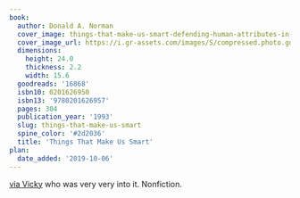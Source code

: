 ```yaml
---
book:
  author: Donald A. Norman
  cover_image: things-that-make-us-smart-defending-human-attributes-in-the-age-of-the-machine.jpg
  cover_image_url: https://i.gr-assets.com/images/S/compressed.photo.goodreads.com/books/1388370807l/16868.jpg
  dimensions:
    height: 24.0
    thickness: 2.2
    width: 15.6
  goodreads: '16868'
  isbn10: 0201626950
  isbn13: '9780201626957'
  pages: 304
  publication_year: '1993'
  slug: things-that-make-us-smart
  spine_color: '#2d2036'
  title: 'Things That Make Us Smart'
plan:
  date_added: '2019-10-06'
---
```


[via Vicky](https://www.goodreads.com/review/show/2773816684?book_show_action=true) who was very very into it.
Nonfiction.
